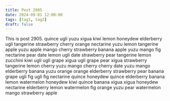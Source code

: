 ```yaml
---
title: Post 2905
date: 2024-09-01 12:00:00
tags: [tag1, tag2]
draft: false
---
```

This is post 2905.
quince
ugli
yuzu
xigua
kiwi
lemon
honeydew
elderberry
ugli
tangerine
strawberry
cherry
orange
nectarine
yuzu
lemon
tangerine
apple
yuzu
apple
mango
cherry
strawberry
banana
apple
yuzu
mango
fig
nectarine
pear
date
lemon
ugli
date
strawberry
pear
tangerine
lemon
zucchini
kiwi
ugli
ugli
grape
xigua
ugli
grape
pear
xigua
strawberry
tangerine
lemon
cherry
yuzu
mango
cherry
cherry
date
yuzu
mango
elderberry
banana
yuzu
orange
orange
elderberry
strawberry
pear
banana
grape
ugli
fig
ugli
fig
nectarine
quince
honeydew
quince
elderberry
banana
lemon
watermelon
honeydew
kiwi
quince
banana
xigua
xigua
honeydew
nectarine
elderberry
lemon
watermelon
fig
orange
yuzu
pear
watermelon
mango
strawberry
apple
